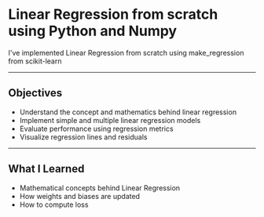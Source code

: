 # Linear Regression from scratch using Python and Numpy

I've implemented Linear Regression from scratch using make_regression from scikit-learn

---

## Objectives

- Understand the concept and mathematics behind linear regression
- Implement simple and multiple linear regression models
- Evaluate performance using regression metrics
- Visualize regression lines and residuals

---

## What I Learned

- Mathematical concepts behind Linear Regression
- How weights and biases are updated
- How to compute loss
